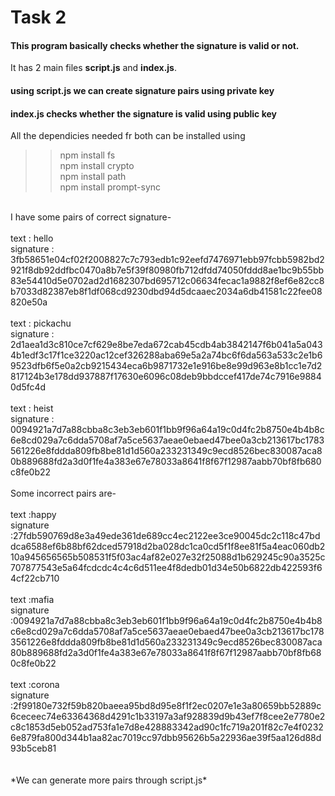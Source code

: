 # Task 2
#### This program basically checks whether the signature is valid or not.
It has 2 main files **script.js** and **index.js**. 
#### using script.js we can create signature pairs using private key
#### index.js checks whether the signature is valid using public key
All the dependicies needed fr both can be installed using
>> npm install fs</br>
>> npm install crypto</br>
>> npm install path</br>
>> npm install prompt-sync</br>
</br>
I have some pairs of correct signature- </br></br>
text : hello</br>
 signature : 3fb58651e04cf02f2008827c7c793edb1c92eefd7476971ebb97fcbb5982bd2921f8db92ddfbc0470a8b7e5f39f80980fb712dfdd74050fddd8ae1bc9b55bb83e54410d5e0702ad2d1682307bd695712c06634fecac1a9882f8ef6e82cc8b7033d82387eb8f1df068cd9230dbd94d5dcaaec2034a6db41581c22fee08820e50a</br></br>
text : pickachu</br>
signature : 2d1aea1d3c810ce7cf629e8be7eda672cab45cdb4ab3842147f6b041a5a0434b1edf3c17f1ce3220ac12cef326288aba69e5a2a74bc6f6da563a533c2e1b69523dfb6f5e0a2cb9215434eca6b9871732e1e916be8e99d963e8b1cc1e7d2817124b3e178dd937887f17630e6096c08deb9bbdccef417de74c7916e98840d5fc4d</br></br>
text : heist</br>
signature : 0094921a7d7a88cbba8c3eb3eb601f1bb9f96a64a19c0d4fc2b8750e4b4b8c6e8cd029a7c6dda5708af7a5ce5637aeae0ebaed47bee0a3cb213617bc1783561226e8fddda809fb8be81d1d560a233231349c9ecd8526bec830087aca80b889688fd2a3d0f1fe4a383e67e78033a8641f8f67f12987aabb70bf8fb680c8fe0b22
</br></br>
Some incorrect pairs are-</br></br>
text :happy</br>
signature :27fdb590769d8e3a49ede361de689cc4ec2122ee3ce90045dc2c118c47bddca6588ef6b88bf62dced57918d2ba028dc1ca0cd5f1f8ee81f5a4eac060db210a945656565b508531f5f03ac4af82e027e32f25088d1b629245c90a3525c707877543e5a64fcdcdc4c4c6d511ee4f8dedb01d34e50b6822db422593f64cf22cb710
</br></br>
text :mafia</br>
signature :0094921a7d7a88cbba8c3eb3eb601f1bb9f96a64a19c0d4fc2b8750e4b4b8c6e8cd029a7c6dda5708af7a5ce5637aeae0ebaed47bee0a3cb213617bc1783561226e8fddda809fb8be81d1d560a233231349c9ecd8526bec830087aca80b889688fd2a3d0f1fe4a383e67e78033a8641f8f67f12987aabb70bf8fb680c8fe0b22</br></br>
text :corona</br>
signature :2f99180e732f59b820baeea95bd8d95e8f1f2ec0207e1e3a80659bb52889c6ceceec74e63364368d4291c1b33197a3af928839d9b43ef7f8cee2e7780e2c8c1853d5eb052ad753fa1e7d8e428883342ad90c1fc719a201f82c7e4f02326e879fa800d344b1aa82ac7019cc97dbb95626b5a22936ae39f5aa126d88d93b5ceb81
</br></br>
</br>
*We can generate more pairs through script.js*
